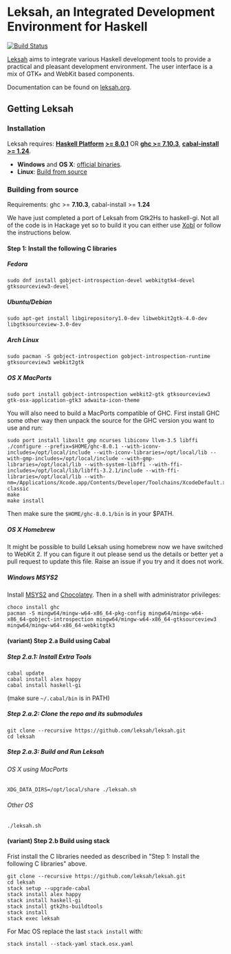 # Leksah, an Integrated Development Environment for Haskell

[![Build Status](https://secure.travis-ci.org/leksah/leksah.png)](http://travis-ci.org/leksah/leksah)

[Leksah](http://leksah.org/) aims to integrate various Haskell development
tools to provide a practical and pleasant development environment.
The user interface is a mix of GTK+ and WebKit based components.

Documentation can be found on [leksah.org](http://leksah.org/).

## Getting Leksah
### Installation
Leksah requires: **[Haskell Platform](https://www.haskell.org/platform/) [>= 8.0.1](https://www.haskell.org/platform/contents.html)** OR **[ghc >= 7.10.3](https://www.haskell.org/ghc/download)**, **[cabal-install >= 1.24](https://www.haskell.org/cabal/download.html)**.

* **Windows** and **OS X**: [official binaries](https://github.com/leksah/leksah/wiki/download).
* **Linux**: [Build from source](https://github.com/leksah/leksah#building-from-source)

### Building from source

Requirements: ghc >= **7.10.3**, cabal-install >= **1.24**

We have just completed a port of Leksah from Gtk2Hs to haskell-gi. Not all
of the code is in Hackage yet so to build it you can either use [Xobl](xobl/Readme.md)
or follow the instructions below.

#### Step 1: Install the following C libraries

##### Fedora
`sudo dnf install gobject-introspection-devel webkitgtk4-devel gtksourceview3-devel`

##### Ubuntu/Debian
`sudo apt-get install libgirepository1.0-dev libwebkit2gtk-4.0-dev libgtksourceview-3.0-dev`

##### Arch Linux
`sudo pacman -S gobject-introspection gobject-introspection-runtime gtksourceview3 webkit2gtk`

##### OS X MacPorts
`sudo port install gobject-introspection webkit2-gtk gtksourceview3 gtk-osx-application-gtk3 adwaita-icon-theme`

You will also need to build a MacPorts compatible of GHC.  First install GHC some other way then unpack the source for the GHC version you want to use and run:

    sudo port install libxslt gmp ncurses libiconv llvm-3.5 libffi
    ./configure --prefix=$HOME/ghc-8.0.1 --with-iconv-includes=/opt/local/include --with-iconv-libraries=/opt/local/lib --with-gmp-includes=/opt/local/include --with-gmp-libraries=/opt/local/lib --with-system-libffi --with-ffi-includes=/opt/local/lib/libffi-3.2.1/include --with-ffi-libraries=/opt/local/lib --with-nm=/Applications/Xcode.app/Contents/Developer/Toolchains/XcodeDefault.xctoolchain/usr/bin/nm-classic
    make
    make install

Then make sure the `$HOME/ghc-8.0.1/bin` is in your $PATH.

##### OS X Homebrew
It might be possible to build Leksah using homebrew now we have switched to WebKit 2.  If you can figure it out please send us the details or better yet a pull request to update this file.  Raise an issue if you try and it does not work.

##### Windows MSYS2
Install [MSYS2](https://msys2.github.io/) and [Chocolatey](https://chocolatey.org/).  Then in a shell with administrator privileges:

    choco install ghc
    pacman -S mingw64/mingw-w64-x86_64-pkg-config mingw64/mingw-w64-x86_64-gobject-introspection mingw64/mingw-w64-x86_64-gtksourceview3 mingw64/mingw-w64-x86_64-webkitgtk3

#### (variant) Step 2.a Build using Cabal
##### Step 2.a.1: Install Extra Tools

    cabal update
    cabal install alex happy
    cabal install haskell-gi

(make sure `~/.cabal/bin` is in PATH)

##### Step 2.a.2: Clone the repo and its submodules

    git clone --recursive https://github.com/leksah/leksah.git
    cd leksah
    
##### Step 2.a.3: Build and Run Leksah

###### OS X using MacPorts

    XDG_DATA_DIRS=/opt/local/share ./leksah.sh

###### Other OS

    ./leksah.sh

#### (variant) Step 2.b Build using stack

Frist install the C libraries needed as described in
"Step 1: Install the following C libraries" above.

```
git clone --recursive https://github.com/leksah/leksah.git
cd leksah
stack setup --upgrade-cabal
stack install alex happy
stack install haskell-gi
stack install gtk2hs-buildtools
stack install
stack exec leksah
```

For Mac OS replace the last `stack install` with:

```
stack install --stack-yaml stack.osx.yaml
```
